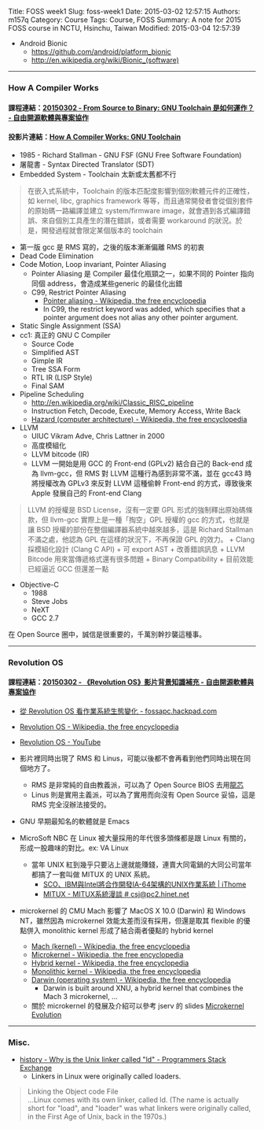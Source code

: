 Title: FOSS week1
Slug: foss-week1
Date: 2015-03-02 12:57:15
Authors: m157q
Category: Course
Tags: Course, FOSS
Summary: A note for 2015 FOSS course in NCTU, Hsinchu, Taiwan
Modified: 2015-03-04 12:57:39

+ Android Bionic
    + <https://github.com/android/platform_bionic>
    + <http://en.wikipedia.org/wiki/Bionic_(software)>

---

### How A Compiler Works
    
#### 課程連結：[20150302 - From Source to Binary: GNU Toolchain 是如何運作？ - 自由開源軟體與專案協作](https://sites.google.com/site/fossapc/list-of-lectures/fromsourcetobinarygnutoolchainshiruheyunzuo)
#### 投影片連結：[How A Compiler Works: GNU Toolchain](http://www.slideshare.net/jserv/how-a-compiler-works-gnu-toolchain)
    
+ 1985 - Richard Stallman - GNU FSF (GNU Free Software Foundation)
+ 屠龍書 - Syntax Directed Translator (SDT)
+ Embedded System - Toolchain 太新或太舊都不行
> 在嵌入式系統中，Toolchain 的版本匹配度影響到個別軟體元件的正確性，如 kernel, libc, graphics framework 等等，而且通常開發者會從個別套件的原始碼一路編譯並建立 system/firmware image，就會遇到各式編譯錯誤、來自個別工具產生的潛在錯誤，或者需要 workaround 的狀況。於是，開發過程就會限定某個版本的 toolchain
+ 第一版 gcc 是 RMS 寫的，之後的版本漸漸偏離 RMS 的初衷 
+ Dead Code Elimination
+ Code Motion, Loop invariant, Pointer Aliasing 
    + Pointer Aliasing 是 Compiler 最佳化瓶頸之一，如果不同的 Pointer 指向同個 address，會造成某些generic 的最佳化出錯
    + C99, Restrict Pointer Aliasing
        + [Pointer aliasing - Wikipedia, the free encyclopedia](http://en.wikipedia.org/wiki/Pointer_aliasing)
        + In C99, the restrict keyword was added, which specifies that a pointer argument does not alias any other pointer argument.
+ Static Single Assignment (SSA)
+ cc1: 真正的 GNU C Compiler
    + Source Code
    + Simplified AST
    + Gimple IR
    + Tree SSA Form
    + RTL IR (LISP Style)
    + Final SAM
+ Pipeline Scheduling
    + <http://en.wikipedia.org/wiki/Classic_RISC_pipeline>
    + Instruction Fetch, Decode, Execute, Memory Access, Write Back
    + [Hazard (computer architecture) - Wikipedia, the free encyclopedia](http://en.wikipedia.org/wiki/Hazard_%28computer_architecture%29)
+ LLVM
    + UIUC Vikram Adve, Chris Lattner in 2000
    + 高度模組化
    + LLVM bitcode (IR)
    + LLVM 一開始是用 GCC 的 Front-end (GPLv2) 結合自己的 Back-end 成為 llvm-gcc，但 RMS 對 LLVM 這種行為感到非常不滿，並在 gcc43 時將授權改為 GPLv3 來反對 LLVM 這種偷幹 Front-end 的方式，導致後來 Apple 發展自己的 Front-end Clang
> LLVM 的授權是 BSD License，沒有一定要 GPL 形式的強制釋出原始碼條款，但 llvm-gcc 實際上是一種「掏空」GPL 授權的 gcc 的方式，也就是讓 BSD 授權的部份在整個編譯器系統中越來越多，這是 Richard Stallman 不滿之處，他認為 GPL 在這樣的狀況下，不再保證 GPL 的效力。
    + Clang 採模組化設計 (Clang C API)
        + 可 export AST
        + 改善錯誤訊息
    + LLVM Bitcode 用來當傳遞格式還有很多問題
        + Binary Compatibility
    + 目前效能已經逼近 GCC 但還差一點

+ Objective-C
    + 1988
    + Steve Jobs
    + NeXT
    + GCC 2.7
    
在 Open Source 圈中，誠信是很重要的，千萬別幹抄襲這種事。
    
---
    
### Revolution OS
        
#### 課程連結：[20150302 - 《Revolution OS》影片背景知識補充 - 自由開源軟體與專案協作](https://sites.google.com/site/fossapc/list-of-lectures/revolutionosyingpianbeijingzhishibuchong)
    
+ [從 Revolution OS 看作業系統生態變化 - fossapc.hackpad.com](https://fossapc.hackpad.com/-Revolution-OS--RrJpYEByzmr)
+ [Revolution OS - Wikipedia, the free encyclopedia](http://en.wikipedia.org/wiki/Revolution_OS)
+ [Revolution OS - YouTube](https://www.youtube.com/watch?v=jw8K460vx1c)
+ 影片裡同時出現了 RMS 和 Linus，可能以後都不會再看到他們同時出現在同個地方了。
    + RMS 是非常純的自由教義派，可以為了 Open Source BIOS 去用[龍芯](http://zh.wikipedia.org/zh-tw/%E9%BE%99%E8%8A%AF)    
    + Linus 則是實用主義派，可以為了實用而向沒有 Open Source 妥協，這是 RMS 完全沒辦法接受的。
    
+ GNU 早期最知名的軟體就是 Emacs  
+ MicroSoft NBC 在 Linux 被大量採用的年代很多頭條都是跟 Linux 有關的，形成一股趣味的對比。ex: VA Linux    
    + 當年 UNIX 紅到幾乎只要沾上邊就能賺錢，連賣大同電鍋的大同公司當年都搞了一套叫做 MITUX 的 UNIX 系統。  
        + [SCO、IBM與Intel將合作開發IA-64架構的UNIX作業系統 | iThome](http://www.ithome.com.tw/node/5632)
        + [MITUX - MITUX系統漫談 # csj@pc2.hinet.net](http://bob.gddfpaper.com/COMPUTER/OS/UNIX/A18.htm)
+ microkernel 的 CMU Mach 影響了 MacOS X 10.0 (Darwin) 和 Windows NT，雖然因為 microkernel 效能太差而沒有採用，但還是取其 flexible 的優點併入 monolithic kernel 形成了結合兩者優點的 hybrid kernel
    + [Mach (kernel) - Wikipedia, the free encyclopedia](http://en.wikipedia.org/wiki/Mach_(kernel))
    + [Microkernel - Wikipedia, the free encyclopedia](http://en.wikipedia.org/wiki/Microkernel)
    + [Hybrid kernel - Wikipedia, the free encyclopedia](http://en.wikipedia.org/wiki/Hybrid_kernel)
    + [Monolithic kernel - Wikipedia, the free encyclopedia](http://en.wikipedia.org/wiki/Monolithic_kernel)
    + [Darwin (operating system) - Wikipedia, the free encyclopedia](http://en.wikipedia.org/wiki/Darwin_%28operating_system%29#Kernel) 
        + Darwin is built around XNU, a hybrid kernel that combines the Mach 3 microkernel, ...
    + 關於 microkernel 的發展及介紹可以參考 jserv 的 slides [Microkernel Evolution](http://www.slideshare.net/jserv/microkernel-evolution)

---

### Misc.

+ [history - Why is the Unix linker called "ld" - Programmers Stack Exchange](http://programmers.stackexchange.com/questions/226573/why-is-the-unix-linker-called-ld)
    + Linkers in Linux were originally called loaders.

> Linking the Object code File      
> ...Linux comes with its own linker, called ld. (The name is actually short for "load", and "loader" was what linkers were originally called, in the First Age of Unix, back in the 1970s.)
